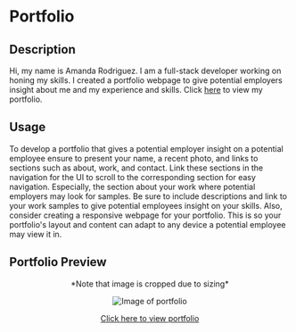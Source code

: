# Portfolio

## Description
Hi, my name is Amanda Rodriguez. I am a full-stack developer working on honing my skills. I created a portfolio webpage to give potential employers insight about me and my experience and skills. Click <a href="https://amandardz.github.io/Portfolio/">here</a> to view my portfolio.

## Usage
To develop a portfolio that gives a potential employer insight on a potential employee ensure to present your name, a recent photo, and links to sections such as about, work, and contact. Link these sections in the navigation for the UI to scroll to the corresponding section for easy navigation. Especially, the section about your work where potential employers may look for samples. Be sure to include descriptions and link to your work samples to give potential employees insight on your skills. Also, consider creating a responsive webpage for your portfolio. This is so your portfolio's layout and content can adapt to any device a potential employee may view it in. 

## Portfolio Preview
<p align="center"> *Note that image is cropped due to sizing* </p>
<p align="center"> <img src="Portfolio\assets\images\portfolio.png" alt="Image of portfolio"> </p>

<p align="center"> <a href="https://amandardz.github.io/Portfolio/">Click here to view portfolio</a> </p>

